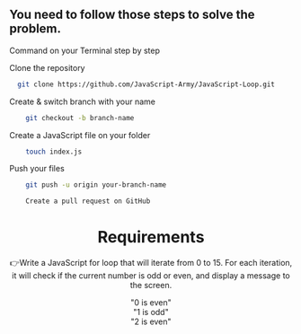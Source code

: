 
<h2>You need to follow those steps to solve the problem. </h2>

Command on your Terminal step by step

Clone the repository
```bash
  git clone https://github.com/JavaScript-Army/JavaScript-Loop.git
```
Create & switch branch with your name
```bash
    git checkout -b branch-name
``` 
Create a JavaScript file on your folder
```bash
    touch index.js
```
Push your files
```bash
    git push -u origin your-branch-name
```
```bash
    Create a pull request on GitHub
```




<h1 align="center">Requirements</h1> 
<p align="center">👉Write a JavaScript for loop that will iterate from 0 to 15. For each iteration, it will check if the current number is odd or even, and display a message to the screen.</p>
<p align="center">
"0 is even"</br >
"1 is odd"</br >
"2 is even" </p>


